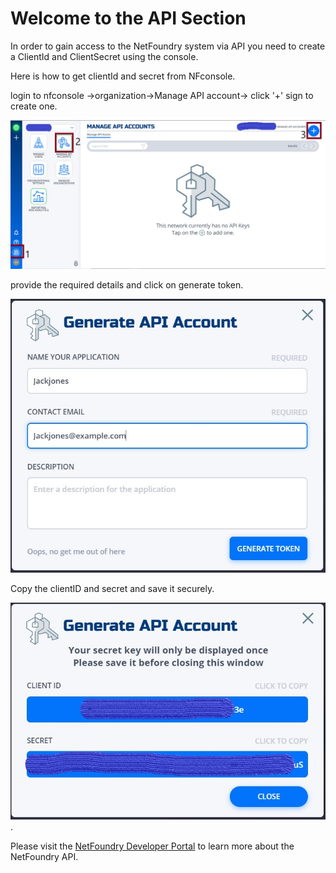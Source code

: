# Welcome to the API Section

In order to gain access to the NetFoundry system via API you need to create a ClientId and ClientSecret using the console.

Here is how to get clientId and secret from NFconsole.

login to nfconsole ->organization->Manage API account-> click '+' sign to create one.

![Image](../images/ManageAPIAccounts.jpg)

provide the required details and click on generate token.

![Image](../images/GenerateAPIAccount.jpg)

Copy the clientID and secret and save it securely.

![Image](../images/GenerateAPIAccountResult.jpg).

Please visit the [NetFoundry Developer Portal](https://developer.netfoundry.io/) to learn more about the NetFoundry API.
